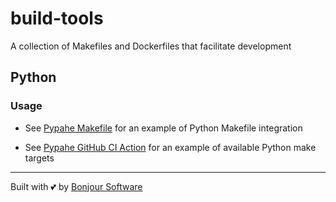 # build-tools

A collection of Makefiles and Dockerfiles that facilitate development

## Python

### Usage

-   See [Pypahe Makefile](https://github.com/bonjoursoftware/pypahe/blob/main/Makefile) for an example of Python
    Makefile integration

-   See [Pypahe GitHub CI Action](https://github.com/bonjoursoftware/pypahe/blob/main/.github/workflows/main.yml) for an
    example of available Python make targets

---

Built with 💕 by [Bonjour Software](https://bonjour.software)
